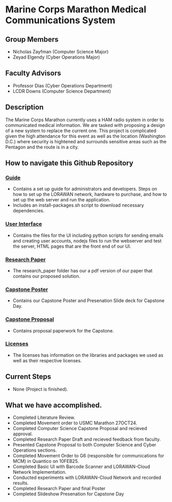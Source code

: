 # Marine Corps Marathon Medical Communications System

## Group Members
- Nicholas Zayfman (Computer Science Major)
- Zeyad Elgendy (Cyber Operations Major)

## Faculty Advisors
- Professor Dias (Cyber Operations Department)
- LCDR Downs (Computer Science Department)

## Description
The Marine Corps Marathon currently uses a HAM radio system in order to communicated medical information. 
We are tasked with proposing a design of a new system to replace the current one.
This project is complicated given the high attendance for this event as well as the location (Washington D.C.) where
security is hightened and surrounds sensitive areas such as the Pentagon and the route is in a city.

## How to navigate this Github Repository
### [Guide](./guide) 
- Contains a set up guide for administrators and developers. Steps on how to set up the LORAWAN network, hardware to purchase, and how to set up the web server and run the application.
- Includes an install-packages.sh script to download necessary dependencies.
### [User Interface](./user_interface)
- Contains the files for the UI including python scripts for sending emails and creating user accounts, nodejs files to run the webserver and test the server, HTML pages that are the front end of our UI.
### [Research Paper](./research_paper)
- The research_paper folder has our a pdf version of our paper that contains our proposed solution.
### [Capstone Poster](./poster)
- Contains our Capstone Poster and Presenation Slide deck for Capstone Day.
### [Capstone Proposal](./proposal)
- Contains proposal paperwork for the Capstone.
### [Licenses](./guide/guide.licenses.md)
- The licenses has information on the libraries and packages we used as well as their respective licenses.

## Current Steps
- None (Project is finished).

## What we have accomplished.
- Completed Literature Review.
- Completed Movement order to USMC Marathon 27OCT24.
- Completed Computer Science Capstone Proposal and recieved approval.
- Completed Research Paper Draft and recieved feedback from faculty.
- Presented Capstone Proposal to both Computer Science and Cyber Operations sections.
- Completed Movement Order to G6 (responsible for communications for MCM) in Quantico on 10FEB25.
- Completed Basic UI with Barcode Scanner and LORAWAN-Cloud Network Implementation.
- Conducted experiments with LORAWAN-Cloud Network and recorded results.
- Completed Research Paper and final Poster
- Completed Slideshow Presenation for Capstone Day
